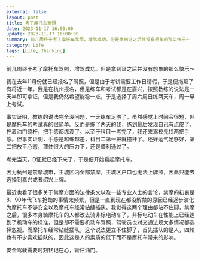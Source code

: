 ```yaml
---
external: false
layout: post
title: 考了摩托车驾照
date: 2023-11-17 16:00:00
update: 2023-11-17 16:00:00
summary: 前几周终于考了摩托车驾照，增驾成功。但是拿到证之后并没有想象的那么快乐～
category: Life
tags: [Life, Thinking]
---
```


前几周终于考了摩托车驾照，增驾成功。但是拿到证之后并没有想象的那么快乐～

我在去年11月份就已经报名了驾照，但是由于考试需要工作日请假，于是便拖延了有将近一年。我是在杭州报名，但是练车和考试都是在嘉兴，按照教练的说法是一天半即可拿证，但是我仍然希望能稳一点，于是选择了周六周日练两天车，周一早上考试。

事实证明，教练的说法完全没问题，一天练车足够了，虽然感觉上时间会很短，但是摩托车的考试真的很简单。反而是练了两天的我，练到最后发现自己有点皮了，拧着油门绕杆，把手感都练没了。以至于科目一考完了，我还来驾校先找两把手感。但事实证明，手感是越练越差，科目二第一把就撞杆了。还好运气足够好，第二把放平心态，顶住很大的压力下，还是顺利通过了。

考完当天，D证就已经下来了，于是便开始看起摩托车。

因为杭州是禁摩城市，主城区内全部禁摩，主城区户口也无法上牌照，因此只能去选择到嘉兴或者绍兴上牌。

最近也看了很多关于禁摩方面的法律条文以及一些专业人士的言论，禁摩的初衷是8、90年代飞车抢劫的事情太频繁，但是一直到现在都没解禁的原因已经逐步演化为摩托车不够安全以及摩托车经常钻缝插队。我觉得这两个理由都站不住脚，禁摩之后，很多本身骑摩托车的人都改去骑非标电动车了，非标电动车在性能上已经达到了机动车的标准，但是却不需要机动车驾照，驾驶员也对交通法规大多情况都选择忽视。而摩托车经常钻缝插队，这个说法更立不住脚了，首先插队的是人，四轮也有不少喜欢插队的，因此这是人的素质的低下而不是摩托车带来的影响。

安全驾驶需要时刻铭记在心，管住油门。